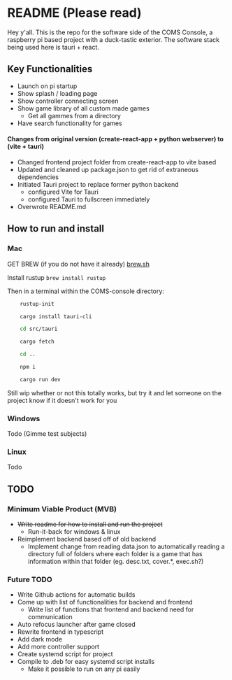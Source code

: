 # README (Please read)

Hey y'all. This is the repo for the software side of the COMS Console, a raspberry pi based project with a duck-tastic exterior. The software stack being used here is tauri + react. 

## Key Functionalities

* Launch on pi startup
* Show splash / loading page
* Show controller connecting screen
* Show game library of all custom made games
    * Get all gammes from a directory
* Have search functionality for games

#### Changes from original version (create-react-app + python webserver) to (vite + tauri)

* Changed frontend project folder from create-react-app to vite based
* Updated and cleaned up package.json to get rid of extraneous dependencies
* Initiated Tauri project to replace former python backend
    * configured Vite for Tauri
    * configured Tauri to fullscreen immediately
* Overwrote README.md


## How to run and install

### Mac

GET BREW (if you do not have it already) [brew.sh](https://brew.sh)

Install rustup `brew install rustup`

Then in a terminal within the COMS-console directory:
```bash
    rustup-init

    cargo install tauri-cli

    cd src/tauri

    cargo fetch

    cd ..

    npm i

    cargo run dev
```

Still wip whether or not this totally works, but try it and let someone on the project know if it doesn't work for you

### Windows

Todo (Gimme test subjects)

### Linux

Todo

## TODO

### Minimum Viable Product (MVB)

* ~~Write readme for how to install and run the project~~
    * Run-it-back for windows & linux
* Reimplement backend based off of old backend
    * Implement change from reading data.json to automatically reading a directory full of folders where each folder is a game that has information within that folder (eg. desc.txt, cover.*, exec.sh?)

### Future TODO

* Write Github actions for automatic builds
* Come up with list of functionalities for backend and frontend
    * Write list of functions that frontend and backend need for communication
* Auto refocus launcher after game closed
* Rewrite frontend in typescript
* Add dark mode
* Add more controller support
* Create systemd script for project
* Compile to .deb for easy systemd script installs
    * Make it possible to run on any pi easily